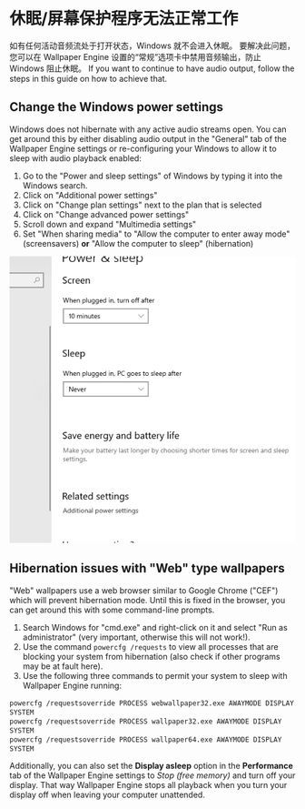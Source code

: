 # 休眠/屏幕保护程序无法正常工作

如有任何活动音频流处于打开状态，Windows 就不会进入休眠。 要解决此问题，您可以在 Wallpaper Engine 设置的“常规”选项卡中禁用音频输出，防止 Windows 阻止休眠。 If you want to continue to have audio output, follow the steps in this guide on how to achieve that.

## Change the Windows power settings

Windows does not hibernate with any active audio streams open. You can get around this by either disabling audio output in the "General" tab of the Wallpaper Engine settings or re-configuring your Windows to allow it to sleep with audio playback enabled:

1. Go to the "Power and sleep settings" of Windows by typing it into the Windows search.
2. Click on "Additional power settings"
3. Click on "Change plan settings" next to the plan that is selected
4. Click on "Change advanced power settings"
5. Scroll down and expand "Multimedia settings"
6. Set "When sharing media" to "Allow the computer to enter away mode" (screensavers) **or** "Allow the computer to sleep" (hibernation)

![Enable "Allow the computer to sleep"](./power.gif)

## Hibernation issues with "Web" type wallpapers

"Web" wallpapers use a web browser similar to Google Chrome ("CEF") which will prevent hibernation mode. Until this is fixed in the browser, you can get around this with some command-line prompts.

1. Search Windows for "cmd.exe" and right-click on it and select "Run as administrator" (very important, otherwise this will not work!).
2. Use the command `powercfg /requests` to view all processes that are blocking your system from hibernation (also check if other programs may be at fault here).
3. Use the following three commands to permit your system to sleep with Wallpaper Engine running:

```
powercfg /requestsoverride PROCESS webwallpaper32.exe AWAYMODE DISPLAY SYSTEM
powercfg /requestsoverride PROCESS wallpaper32.exe AWAYMODE DISPLAY SYSTEM
powercfg /requestsoverride PROCESS wallpaper64.exe AWAYMODE DISPLAY SYSTEM
```

Additionally, you can also set the **Display asleep** option in the **Performance** tab of the Wallpaper Engine settings to *Stop (free memory)* and turn off your display. That way Wallpaper Engine stops all playback when you turn your display off when leaving your computer unattended.